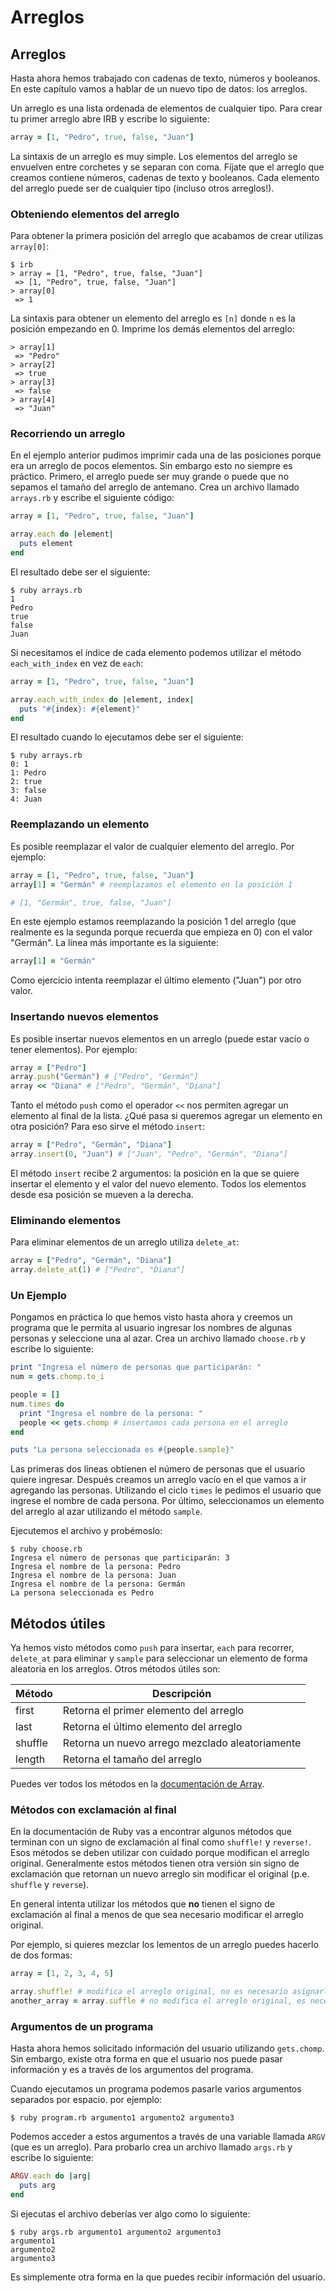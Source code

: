 # Arreglos

## Arreglos

Hasta ahora hemos trabajado con cadenas de texto, números y booleanos. En este capítulo vamos a hablar de un nuevo tipo de datos: los arreglos.

Un arreglo es una lista ordenada de elementos de cualquier tipo. Para crear tu primer arreglo abre IRB y escribe lo siguiente:

```ruby
array = [1, "Pedro", true, false, "Juan"]
```

La sintaxis de un arreglo es muy simple. Los elementos del arreglo se envuelven entre corchetes y se separan con coma. Fíjate que el arreglo que creamos contiene números, cadenas de texto y booleanos. Cada elemento del arreglo puede ser de cualquier tipo \(incluso otros arreglos!\).

### Obteniendo elementos del arreglo

Para obtener la primera posición del arreglo que acabamos de crear utilizas `array[0]`:

```text
$ irb
> array = [1, "Pedro", true, false, "Juan"]
 => [1, "Pedro", true, false, "Juan"]
> array[0]
 => 1
```

La sintaxis para obtener un elemento del arreglo es `[n]` donde `n` es la posición empezando en 0. Imprime los demás elementos del arreglo:

```text
> array[1]
 => "Pedro"
> array[2]
 => true
> array[3]
 => false
> array[4]
 => "Juan"
```

### Recorriendo un arreglo

En el ejemplo anterior pudimos imprimir cada una de las posiciones porque era un arreglo de pocos elementos. Sin embargo esto no siempre es práctico. Primero, el arreglo puede ser muy grande o puede que no sepamos el tamaño del arreglo de antemano. Crea un archivo llamado `arrays.rb` y escribe el siguiente código:

```ruby
array = [1, "Pedro", true, false, "Juan"]

array.each do |element|
  puts element
end
```

El resultado debe ser el siguiente:

```text
$ ruby arrays.rb
1
Pedro
true
false
Juan
```

Si necesitamos el índice de cada elemento podemos utilizar el método `each_with_index` en vez de `each`:

```ruby
array = [1, "Pedro", true, false, "Juan"]

array.each_with_index do |element, index|
  puts "#{index}: #{element}"
end
```

El resultado cuando lo ejecutamos debe ser el siguiente:

```text
$ ruby arrays.rb
0: 1
1: Pedro
2: true
3: false
4: Juan
```

### Reemplazando un elemento

Es posible reemplazar el valor de cualquier elemento del arreglo. Por ejemplo:

```ruby
array = [1, "Pedro", true, false, "Juan"]
array[1] = "Germán" # reemplazamos el elemento en la posición 1

# [1, "Germán", true, false, "Juan"]
```

En este ejemplo estamos reemplazando la posición 1 del arreglo \(que realmente es la segunda porque recuerda que empieza en 0\) con el valor "Germán". La línea más importante es la siguiente:

```ruby
array[1] = "Germán"
```

Como ejercicio intenta reemplazar el último elemento \("Juan"\) por otro valor.

### Insertando nuevos elementos

Es posible insertar nuevos elementos en un arreglo \(puede estar vacío o tener elementos\). Por ejemplo:

```ruby
array = ["Pedro"]
array.push("Germán") # ["Pedro", "Germán"]
array << "Diana" # ["Pedro", "Germán", "Diana"]
```

Tanto el método `push` como el operador `<<` nos permiten agregar un elemento al final de la lista. ¿Qué pasa si queremos agregar un elemento en otra posición? Para eso sirve el método `insert`:

```ruby
array = ["Pedro", "Germán", "Diana"]
array.insert(0, "Juan") # ["Juan", "Pedro", "Germán", "Diana"]
```

El método `insert` recibe 2 argumentos: la posición en la que se quiere insertar el elemento y el valor del nuevo elemento. Todos los elementos desde esa posición se mueven a la derecha.

### Eliminando elementos

Para eliminar elementos de un arreglo utiliza `delete_at`:

```ruby
array = ["Pedro", "Germán", "Diana"]
array.delete_at(1) # ["Pedro", "Diana"]
```

### Un Ejemplo

Pongamos en práctica lo que hemos visto hasta ahora y creemos un programa que le permita al usuario ingresar los nombres de algunas personas y seleccione una al azar. Crea un archivo llamado `choose.rb` y escribe lo siguiente:

```ruby
print "Ingresa el número de personas que participarán: "
num = gets.chomp.to_i

people = []
num.times do
  print "Ingresa el nombre de la persona: "
  people << gets.chomp # insertamos cada persona en el arreglo
end

puts "La persona seleccionada es #{people.sample}"
```

Las primeras dos líneas obtienen el número de personas que el usuario quiere ingresar. Después creamos un arreglo vacío en el que vamos a ir agregando las personas. Utilizando el ciclo `times` le pedimos el usuario que ingrese el nombre de cada persona. Por último, seleccionamos un elemento del arreglo al azar utilizando el método `sample`.

Ejecutemos el archivo y probémoslo:

```text
$ ruby choose.rb
Ingresa el número de personas que participarán: 3
Ingresa el nombre de la persona: Pedro
Ingresa el nombre de la persona: Juan
Ingresa el nombre de la persona: Germán
La persona seleccionada es Pedro
```

## Métodos útiles

Ya hemos visto métodos como `push` para insertar, `each` para recorrer, `delete_at` para eliminar y `sample` para seleccionar un elemento de forma aleatoria en los arreglos. Otros métodos útiles son:

| Método | Descripción |
| --- | --- |
| first | Retorna el primer elemento del arreglo |
| last | Retorna el último elemento del arreglo |
| shuffle | Retorna un nuevo arrego mezclado aleatoriamente |
| length | Retorna el tamaño del arreglo |

Puedes ver todos los métodos en la [documentación de Array](https://ruby-doc.org/core-2.3.1/Array.html).

### Métodos con exclamación al final

En la documentación de Ruby vas a encontrar algunos métodos que terminan con un signo de exclamación al final como `shuffle!` y `reverse!`. Esos métodos se deben utilizar con cuidado porque modifican el arreglo original. Generalmente estos métodos tienen otra versión sin signo de exclamación que retornan un nuevo arreglo sin modificar el original \(p.e. `shuffle` y `reverse`\).

En general intenta utilizar los métodos que **no** tienen el signo de exclamación al final a menos de que sea necesario modificar el arreglo original.

Por ejemplo, si quieres mezclar los lementos de un arreglo puedes hacerlo de dos formas:

```ruby
array = [1, 2, 3, 4, 5]

array.shuffle! # modifica el arreglo original, no es necesario asignarlo a otra variable
another_array = array.suffle # no modifica el arreglo original, es necesario asignarlo a otra variable
```

### Argumentos de un programa

Hasta ahora hemos solicitado información del usuario utilizando `gets.chomp`. Sin embargo, existe otra forma en que el usuario nos puede pasar información y es a través de los argumentos del programa.

Cuando ejecutamos un programa podemos pasarle varios argumentos separados por espacio. por ejemplo:

```text
$ ruby program.rb argumento1 argumento2 argumento3
```

Podemos acceder a estos argumentos a través de una variable llamada `ARGV` \(que es un arreglo\). Para probarlo crea un archivo llamado `args.rb` y escribe lo siguiente:

```ruby
ARGV.each do |arg|
  puts arg
end
```

Si ejecutas el archivo deberías ver algo como lo siguiente:

```text
$ ruby args.rb argumento1 argumento2 argumento3
argumento1
argumento2
argumento3
```

Es simplemente otra forma en la que puedes recibir información del usuario.

